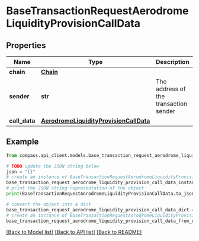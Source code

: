 # BaseTransactionRequestAerodromeLiquidityProvisionCallData


## Properties

Name | Type | Description | Notes
------------ | ------------- | ------------- | -------------
**chain** | [**Chain**](Chain.md) |  | 
**sender** | **str** | The address of the transaction sender | 
**call_data** | [**AerodromeLiquidityProvisionCallData**](AerodromeLiquidityProvisionCallData.md) |  | 

## Example

```python
from compass.api_client.models.base_transaction_request_aerodrome_liquidity_provision_call_data import BaseTransactionRequestAerodromeLiquidityProvisionCallData

# TODO update the JSON string below
json = "{}"
# create an instance of BaseTransactionRequestAerodromeLiquidityProvisionCallData from a JSON string
base_transaction_request_aerodrome_liquidity_provision_call_data_instance = BaseTransactionRequestAerodromeLiquidityProvisionCallData.from_json(json)
# print the JSON string representation of the object
print(BaseTransactionRequestAerodromeLiquidityProvisionCallData.to_json())

# convert the object into a dict
base_transaction_request_aerodrome_liquidity_provision_call_data_dict = base_transaction_request_aerodrome_liquidity_provision_call_data_instance.to_dict()
# create an instance of BaseTransactionRequestAerodromeLiquidityProvisionCallData from a dict
base_transaction_request_aerodrome_liquidity_provision_call_data_from_dict = BaseTransactionRequestAerodromeLiquidityProvisionCallData.from_dict(base_transaction_request_aerodrome_liquidity_provision_call_data_dict)
```
[[Back to Model list]](../README.md#documentation-for-models) [[Back to API list]](../README.md#documentation-for-api-endpoints) [[Back to README]](../README.md)


